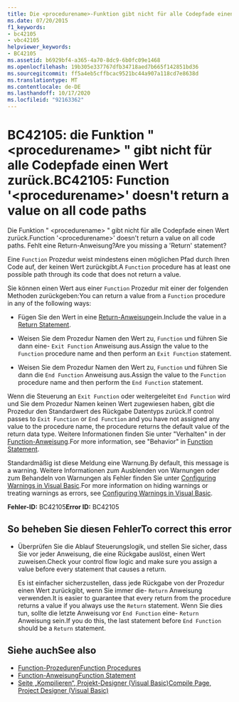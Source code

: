 ```yaml
---
title: Die <procedurename>-Funktion gibt nicht für alle Codepfade einen Wert zurück.
ms.date: 07/20/2015
f1_keywords:
- bc42105
- vbc42105
helpviewer_keywords:
- BC42105
ms.assetid: b6929bf4-a365-4a70-8dc9-6b0fc09e1468
ms.openlocfilehash: 19b305e337767dfb34718aed7b665f142851bd36
ms.sourcegitcommit: ff5a4eb5cffbcac9521bc44a907a118cd7e8638d
ms.translationtype: MT
ms.contentlocale: de-DE
ms.lasthandoff: 10/17/2020
ms.locfileid: "92163362"
---
```

# <a name="bc42105-function-procedurename-doesnt-return-a-value-on-all-code-paths"></a><span data-ttu-id="07fab-102">BC42105: die Funktion " \<procedurename> " gibt nicht für alle Codepfade einen Wert zurück.</span><span class="sxs-lookup"><span data-stu-id="07fab-102">BC42105: Function '\<procedurename>' doesn't return a value on all code paths</span></span>

<span data-ttu-id="07fab-103">Die Funktion " \<procedurename> " gibt nicht für alle Codepfade einen Wert zurück.</span><span class="sxs-lookup"><span data-stu-id="07fab-103">Function '\<procedurename>' doesn't return a value on all code paths.</span></span> <span data-ttu-id="07fab-104">Fehlt eine Return-Anweisung?</span><span class="sxs-lookup"><span data-stu-id="07fab-104">Are you missing a 'Return' statement?</span></span>

 <span data-ttu-id="07fab-105">Eine `Function` Prozedur weist mindestens einen möglichen Pfad durch Ihren Code auf, der keinen Wert zurückgibt.</span><span class="sxs-lookup"><span data-stu-id="07fab-105">A `Function` procedure has at least one possible path through its code that does not return a value.</span></span>

 <span data-ttu-id="07fab-106">Sie können einen Wert aus einer `Function` Prozedur mit einer der folgenden Methoden zurückgeben:</span><span class="sxs-lookup"><span data-stu-id="07fab-106">You can return a value from a `Function` procedure in any of the following ways:</span></span>

- <span data-ttu-id="07fab-107">Fügen Sie den Wert in eine [Return-Anweisung](../statements/return-statement.md)ein.</span><span class="sxs-lookup"><span data-stu-id="07fab-107">Include the value in a [Return Statement](../statements/return-statement.md).</span></span>

- <span data-ttu-id="07fab-108">Weisen Sie dem Prozedur Namen den Wert zu, `Function` und führen Sie dann eine- `Exit Function` Anweisung aus.</span><span class="sxs-lookup"><span data-stu-id="07fab-108">Assign the value to the `Function` procedure name and then perform an `Exit Function` statement.</span></span>

- <span data-ttu-id="07fab-109">Weisen Sie dem Prozedur Namen den Wert zu, `Function` und führen Sie dann die `End Function` Anweisung aus.</span><span class="sxs-lookup"><span data-stu-id="07fab-109">Assign the value to the `Function` procedure name and then perform the `End Function` statement.</span></span>

 <span data-ttu-id="07fab-110">Wenn die Steuerung an `Exit Function` oder weitergeleitet `End Function` wird und Sie dem Prozedur Namen keinen Wert zugewiesen haben, gibt die Prozedur den Standardwert des Rückgabe Datentyps zurück.</span><span class="sxs-lookup"><span data-stu-id="07fab-110">If control passes to `Exit Function` or `End Function` and you have not assigned any value to the procedure name, the procedure returns the default value of the return data type.</span></span> <span data-ttu-id="07fab-111">Weitere Informationen finden Sie unter "Verhalten" in der [Function-Anweisung](../statements/function-statement.md).</span><span class="sxs-lookup"><span data-stu-id="07fab-111">For more information, see "Behavior" in [Function Statement](../statements/function-statement.md).</span></span>

 <span data-ttu-id="07fab-112">Standardmäßig ist diese Meldung eine Warnung.</span><span class="sxs-lookup"><span data-stu-id="07fab-112">By default, this message is a warning.</span></span> <span data-ttu-id="07fab-113">Weitere Informationen zum Ausblenden von Warnungen oder zum Behandeln von Warnungen als Fehler finden Sie unter [Configuring Warnings in Visual Basic](/visualstudio/ide/configuring-warnings-in-visual-basic).</span><span class="sxs-lookup"><span data-stu-id="07fab-113">For more information on hiding warnings or treating warnings as errors, see [Configuring Warnings in Visual Basic](/visualstudio/ide/configuring-warnings-in-visual-basic).</span></span>

 <span data-ttu-id="07fab-114">**Fehler-ID:** BC42105</span><span class="sxs-lookup"><span data-stu-id="07fab-114">**Error ID:** BC42105</span></span>

## <a name="to-correct-this-error"></a><span data-ttu-id="07fab-115">So beheben Sie diesen Fehler</span><span class="sxs-lookup"><span data-stu-id="07fab-115">To correct this error</span></span>

- <span data-ttu-id="07fab-116">Überprüfen Sie die Ablauf Steuerungslogik, und stellen Sie sicher, dass Sie vor jeder Anweisung, die eine Rückgabe auslöst, einen Wert zuweisen.</span><span class="sxs-lookup"><span data-stu-id="07fab-116">Check your control flow logic and make sure you assign a value before every statement that causes a return.</span></span>

     <span data-ttu-id="07fab-117">Es ist einfacher sicherzustellen, dass jede Rückgabe von der Prozedur einen Wert zurückgibt, wenn Sie immer die- `Return` Anweisung verwenden.</span><span class="sxs-lookup"><span data-stu-id="07fab-117">It is easier to guarantee that every return from the procedure returns a value if you always use the `Return` statement.</span></span> <span data-ttu-id="07fab-118">Wenn Sie dies tun, sollte die letzte Anweisung vor `End Function` eine- `Return` Anweisung sein.</span><span class="sxs-lookup"><span data-stu-id="07fab-118">If you do this, the last statement before `End Function` should be a `Return` statement.</span></span>

## <a name="see-also"></a><span data-ttu-id="07fab-119">Siehe auch</span><span class="sxs-lookup"><span data-stu-id="07fab-119">See also</span></span>

- [<span data-ttu-id="07fab-120">Function-Prozeduren</span><span class="sxs-lookup"><span data-stu-id="07fab-120">Function Procedures</span></span>](../../programming-guide/language-features/procedures/function-procedures.md)
- [<span data-ttu-id="07fab-121">Function-Anweisung</span><span class="sxs-lookup"><span data-stu-id="07fab-121">Function Statement</span></span>](../statements/function-statement.md)
- [<span data-ttu-id="07fab-122">Seite „Kompilieren“, Projekt-Designer (Visual Basic)</span><span class="sxs-lookup"><span data-stu-id="07fab-122">Compile Page, Project Designer (Visual Basic)</span></span>](/visualstudio/ide/reference/compile-page-project-designer-visual-basic)
